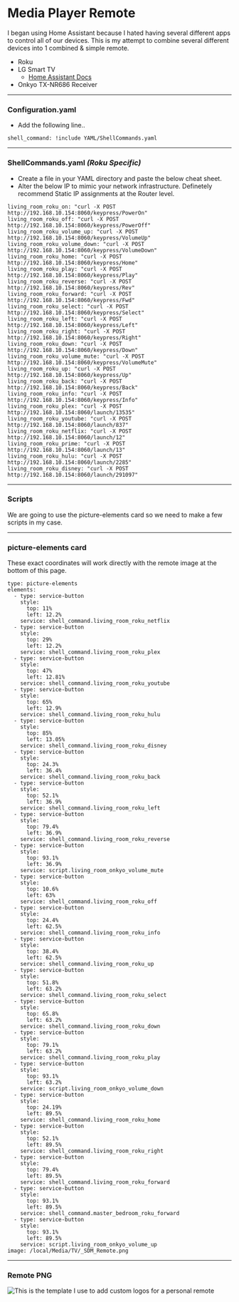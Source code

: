 # Media Player Remote #
I began using Home Assistant because I hated having several different apps to control all of our devices. This is my attempt to combine several different devices into 1 combined & simple remote.
- Roku
- LG Smart TV
  - [Home Assistant Docs](https://www.home-assistant.io/integrations/webostv)
- Onkyo TX-NR686 Receiver
***
### Configuration.yaml ###
- Add the following line..
```
shell_command: !include YAML/ShellCommands.yaml
```
***
### ShellCommands.yaml *(Roku Specific)* ###
- Create a file in your YAML directory and paste the below cheat sheet.
- Alter the below IP to mimic your network infrastructure. Definetely recommend Static IP assignments at the Router level.
```
living_room_roku_on: "curl -X POST http://192.168.10.154:8060/keypress/PowerOn"
living_room_roku_off: "curl -X POST http://192.168.10.154:8060/keypress/PowerOff"
living_room_roku_volume_up: "curl -X POST http://192.168.10.154:8060/keypress/VolumeUp"
living_room_roku_volume_down: "curl -X POST http://192.168.10.154:8060/keypress/VolumeDown"
living_room_roku_home: "curl -X POST http://192.168.10.154:8060/keypress/Home"
living_room_roku_play: "curl -X POST http://192.168.10.154:8060/keypress/Play"
living_room_roku_reverse: "curl -X POST http://192.168.10.154:8060/keypress/Rev"
living_room_roku_forward: "curl -X POST http://192.168.10.154:8060/keypress/Fwd"
living_room_roku_select: "curl -X POST http://192.168.10.154:8060/keypress/Select"
living_room_roku_left: "curl -X POST http://192.168.10.154:8060/keypress/Left"
living_room_roku_right: "curl -X POST http://192.168.10.154:8060/keypress/Right"
living_room_roku_down: "curl -X POST http://192.168.10.154:8060/keypress/Down"
living_room_roku_volume_mute: "curl -X POST http://192.168.10.154:8060/keypress/VolumeMute"
living_room_roku_up: "curl -X POST http://192.168.10.154:8060/keypress/Up"
living_room_roku_back: "curl -X POST http://192.168.10.154:8060/keypress/Back"
living_room_roku_info: "curl -X POST http://192.168.10.154:8060/keypress/Info"
living_room_roku_plex: "curl -X POST http://192.168.10.154:8060/launch/13535"
living_room_roku_youtube: "curl -X POST http://192.168.10.154:8060/launch/837"
living_room_roku_netflix: "curl -X POST http://192.168.10.154:8060/launch/12"
living_room_roku_prime: "curl -X POST http://192.168.10.154:8060/launch/13"
living_room_roku_hulu: "curl -X POST http://192.168.10.154:8060/launch/2285"
living_room_roku_disney: "curl -X POST http://192.168.10.154:8060/launch/291097"
```
***
### Scripts ###
We are going to use the picture-elements card so we need to make a few scripts in my case.

***
### picture-elements card ###
These exact coordinates will work directly with the remote image at the bottom of this page.
```
type: picture-elements
elements:
  - type: service-button
    style:
      top: 11%
      left: 12.2%
    service: shell_command.living_room_roku_netflix
  - type: service-button
    style:
      top: 29%
      left: 12.2%
    service: shell_command.living_room_roku_plex
  - type: service-button
    style:
      top: 47%
      left: 12.81%
    service: shell_command.living_room_roku_youtube
  - type: service-button
    style:
      top: 65%
      left: 12.9%
    service: shell_command.living_room_roku_hulu
  - type: service-button
    style:
      top: 85%
      left: 13.05%
    service: shell_command.living_room_roku_disney
  - type: service-button
    style:
      top: 24.3%
      left: 36.4%
    service: shell_command.living_room_roku_back
  - type: service-button
    style:
      top: 52.1%
      left: 36.9%
    service: shell_command.living_room_roku_left
  - type: service-button
    style:
      top: 79.4%
      left: 36.9%
    service: shell_command.living_room_roku_reverse
  - type: service-button
    style:
      top: 93.1%
      left: 36.9%
    service: script.living_room_onkyo_volume_mute
  - type: service-button
    style:
      top: 10.6%
      left: 63%
    service: shell_command.living_room_roku_off
  - type: service-button
    style:
      top: 24.4%
      left: 62.5%
    service: shell_command.living_room_roku_info
  - type: service-button
    style:
      top: 38.4%
      left: 62.5%
    service: shell_command.living_room_roku_up
  - type: service-button
    style:
      top: 51.8%
      left: 63.2%
    service: shell_command.living_room_roku_select
  - type: service-button
    style:
      top: 65.8%
      left: 63.2%
    service: shell_command.living_room_roku_down
  - type: service-button
    style:
      top: 79.1%
      left: 63.2%
    service: shell_command.living_room_roku_play
  - type: service-button
    style:
      top: 93.1%
      left: 63.2%
    service: script.living_room_onkyo_volume_down
  - type: service-button
    style:
      top: 24.19%
      left: 89.5%
    service: shell_command.living_room_roku_home
  - type: service-button
    style:
      top: 52.1%
      left: 89.5%
    service: shell_command.living_room_roku_right
  - type: service-button
    style:
      top: 79.4%
      left: 89.5%
    service: shell_command.living_room_roku_forward
  - type: service-button
    style:
      top: 93.1%
      left: 89.5%
    service: shell_command.master_bedroom_roku_forward
  - type: service-button
    style:
      top: 93.1%
      left: 89.5%
    service: script.living_room_onkyo_volume_up
image: /local/Media/TV/_SDM_Remote.png
```

***
### Remote PNG ###
![This is the template I use to add custom logos for a personal remote](resources/_SDM_Remote.png)

